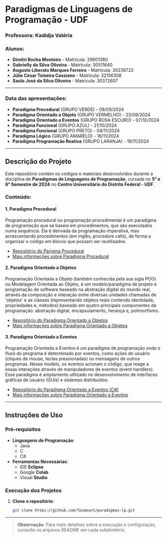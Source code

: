 # Paradigmas de Linguagens de Programação - UDF 

### **Professora:** Kadidja Valéria

### **Alunos:**
- **Dimitri Rocha Monteiro** - Matrícula: 29601380  
- **Gabrielly da Silva Oliveira** - Matrícula: 30511640  
- **Augusto Liberato Marques Ferreira** - Matrícula: 30238722
- **Júlio César Teixeira Cassiano** - Matrícula: 32156308
- **Saulo José da Silva Oliveira** - Matrícula: 30372607

---

### **Data das apresentações:**
- **Paradigma Procedural** (GRUPO VERDE) - 09/09/2024  
- **Paradigma Orientado a Objeto** (GRUPO VERMELHO) -  23/09/2024
- **Paradigma Orientado a Eventos** (GRUPO ROSA ESCURO) - 07/10/2024
- **Paradigma Funcional** (GRUPO AZUL) - 21/10/2024
- **Paradigma Funcional** (GRUPO PRETO) - 04/11/2024
- **Paradigma Lógico** (GRUPO AMARELO) - 18/11/2024
- **Paradigma Programação Reativa** (GRUPO LARANJA) - 19/11/2024 

---

## **Descrição do Projeto**

Este repositório contém os códigos e materiais desenvolvidos durante a disciplina de **Paradigmas de Linguagens de Programação**, cursada no **5° e 6° Semestre de 2024** no **Centro Universitário do Distrito Federal - UDF**.

### **Conteúdo:**

#### **1. Paradigma Procedural**  
Programação procedural ou programação procedimental é um paradigma de programação que se baseia em procedimentos, que são executados numa sequência. Ela é derivada da programação imperativa, mas acrescentando procedimentos (em inglês, procedure calls), de forma a organizar o código em blocos que possam ser reutilizados. 

- [Repositório do Parigma Procedural](https://github.com/fpsmount/paradigma-procedural-PLP/tree/fd1a9320099743c313315a3cb80e2d8cbb863802)
- [Mais informações sobre Paradigma Procedural](https://pt.wikipedia.org/wiki/Programa%C3%A7%C3%A3o_procedural)

#### **2. Paradigma Orientado a Objetos**  
Programação Orientada a Objeto (também conhecida pela sua sigla POO) ou Modelagem Orientada ao Objeto, é um modelo/paradigma de projeto e programação de software baseado na abstração digital do mundo real, através da composição e interação entre diversas unidades chamadas de 'objetos' e as classes (representando objetos reais contendo identidade, propriedades e, métodos) baseado em quatro principais componentes da programação: abstração digital, encapsulamento, herança e, polimorfismo. 

- [Repositório do Paradigma Orientado a Objetos](https://github.com/fpsmount/PROJETO-PARADGMAS---POO/tree/1f507b853bf02584a38b2d299d956da1dfc1b239)
- [Mais informações sobre Paradigma Orientado a Objetos](https://pt.wikipedia.org/wiki/Orienta%C3%A7%C3%A3o_a_objetos)

#### **3. Paradigma Orientado a Eventos**  
Programação Orientada a Eventos é um paradigma de programação onde o fluxo do programa é determinado por eventos, como ações do usuário (cliques de mouse, teclas pressionadas) ou mensagens de outros programas. Nesse modelo, os eventos acionam o código, que reage a essas interações através de manipuladores de eventos (event handlers). Esse paradigma é amplamente utilizado no desenvolvimento de interfaces gráficas de usuário (GUIs) e sistemas distribuídos.

- [Repositório do Paradigma Orientado a Eventos (C#)](https://github.com/fpsmount/POE-e-Csharp/tree/d41ddc146e95df399eca312356cbcc2940444023)
- [Mais informações sobre Paradigma Orientado a Eventos](https://pt.wikipedia.org/wiki/Programa%C3%A7%C3%A3o_orientada_a_eventos)

---

## **Instruções de Uso**

### **Pré-requisitos**

- **Linguagens de Programação**:
  - Java
  - C
  - C#
- **Ferramentas Necessárias**:
  - IDE **Eclipse**
  - Google **Colab**
  - Visual **Studio**

### **Execução dos Projetos**

1. **Clone o repositório**:
   ```bash
   git clone https://github.com/fpsmount/paradigmas-lp.git
   ```

---

> **Observação**: Para mais detalhes sobre a execução e configuração, consulte os arquivos README em cada subdiretório.
